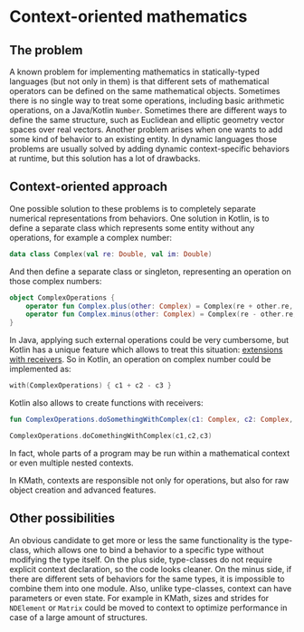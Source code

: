 # Context-oriented mathematics

## The problem
A known problem for implementing mathematics in statically-typed languages (but not only in them) is that different
sets of mathematical operators can be defined on the same mathematical objects. Sometimes there is no single way to
treat some operations, including basic arithmetic operations, on a Java/Kotlin `Number`. Sometimes there are different ways to
define the same structure, such as Euclidean and elliptic geometry vector spaces over real vectors. Another problem arises when
one wants to add some kind of behavior to an existing entity. In dynamic languages those problems are usually solved
by adding dynamic context-specific behaviors at runtime, but this solution has a lot of drawbacks.

## Context-oriented approach

One possible solution to these problems is to completely separate numerical representations from behaviors.
One solution in Kotlin, is to define a separate class which represents some entity without any operations,
for example a complex number:

```kotlin
data class Complex(val re: Double, val im: Double)
```

And then define a separate class or singleton, representing an operation on those complex numbers:

```kotlin
object ComplexOperations {
    operator fun Complex.plus(other: Complex) = Complex(re + other.re, im + other.im)
    operator fun Complex.minus(other: Complex) = Complex(re - other.re, im - other.im)
}
```

In Java, applying such external operations could be very cumbersome, but Kotlin has a unique feature which allows
to treat this situation: [extensions with receivers](https://kotlinlang.org/docs/reference/extensions.html#extension-functions).
So in Kotlin, an operation on complex number could be implemented as:

```kotlin
with(ComplexOperations) { c1 + c2 - c3 }
```

Kotlin also allows to create functions with receivers:

```kotlin
fun ComplexOperations.doSomethingWithComplex(c1: Complex, c2: Complex, c3: Complex) = c1 + c2 - c3

ComplexOperations.doComethingWithComplex(c1,c2,c3)
```

In fact, whole parts of a program may be run within a mathematical context or even multiple nested contexts.

In KMath, contexts are responsible not only for operations, but also for raw object creation and advanced features.

## Other possibilities

An obvious candidate to get more or less the same functionality is the type-class, which allows one to bind a behavior to
a specific type without modifying the type itself. On the plus side, type-classes do not require explicit context
declaration, so the code looks cleaner. On the minus side, if there are different sets of behaviors for the same types,
it is impossible to combine them into one module. Also, unlike type-classes, context can have parameters or even
state. For example in KMath, sizes and strides for `NDElement` or `Matrix` could be moved to context to optimize
performance in case of a large amount of structures.